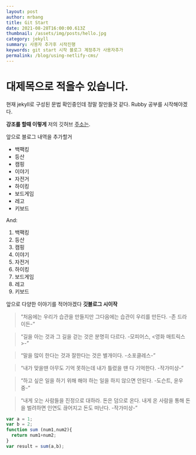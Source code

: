```yaml
---
layout: post
author: mrbang
title: Git Start
date: 2021-08-28T16:00:00.613Z
thumbnail: /assets/img/posts/hello.jpg
category: jekyll
summary: 사용자 추가후 시작진행  
keywords: git start 시작 블로그 계정추가 사용자추가 
permalink: /blog/using-netlify-cms/
---
```

# 대제목으로 적을수 있습니다. 

현재 jekyll로 구성된 문법 확인중인데 정말 잘만들것 같다. Rubby 공부를 시작해야겠다. 

**강조를 할때 이렇게** 저의 깃허브 [주소는](https://mrbang-00.github.io).

앞으로 블로그 내역을 추가할거 
  
* 백팩킹
* 등산
* 캠핑
* 이야기
* 자전거
* 하이킹
* 보드게임
* 레고
* 키보드

And:

1. 백팩킹
2. 등산
3. 캠핑
4. 이야기
5. 자전거
6. 하이킹
7. 보드게임
8. 레고
9. 키보드

앞으로 다양한 이야기를 적어야겠다  **깃블로그 시이작**

> “처음에는 우리가 습관을 만들지만 그다음에는 습관이 우리를 만든다. -존 드라이든-”

> “길을 아는 것과 그 길을 걷는 것은 분명히 다르다. -모피어스, <영화 매트릭스>-”

> “말을 많이 한다는 것과 잘한다는 것은 별개이다. -소포클레스-”

> “내가 맞을땐 아무도 기억 못하는데 내가 틀렸을 땐 다 기억한다. -작가미상-”

> “하고 싶은 일을 하기 위해 해야 하는 일을 하지 않으면 안된다. -도슨트, 윤우중-”

> “내게 오는 사람들을 진정으로 대하라. 돈은 덤으로 온다. 내게 온 사람을 통해 돈을 벌려하면 인연도 끊어지고 돈도 떠난다. -작가미상-”

```javascript
var a = 1;
var b = 2;
function sum (num1,num2){
  return num1+num2;
}
var result = sum(a,b);
```

